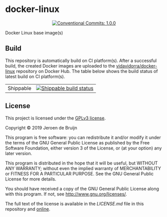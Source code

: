 # docker-linux

<p align="center">
  <a href="https://conventionalcommits.org">
    <img alt="Conventional Commits: 1.0.0" src="https://img.shields.io/badge/Conventional%20Commits-1.0.0-yellow.svg?style=flat-square"></a>
</p>
Docker Linux base image(s)



## Build

This repository is automatically build on CI platform(s). After a successful build, the created Docker images are uploaded to the [vidavidorra/docker-linux](vidavidorra/docker-linux) repository on Docker Hub. The table below shows the build status of latest build on CI platform(s).

<table>
  <tr>
    <td>Shippable</td>
    <td><a href="https://app.shippable.com/github/vidavidorra/docker-linux/dashboard">
        <img alt="Shippable build status"
             src="https://img.shields.io/shippable/5ca50c4f0968370007856aa0/master.svg?style=flat-square"></a>
    </td>
  </tr>
</table>



## License

This project is licensed under the [GPLv3 license](https://www.gnu.org/licenses/gpl.html).

Copyright © 2019  Jeroen de Bruijn

This program is free software: you can redistribute it and/or modify
it under the terms of the GNU General Public License as published by
the Free Software Foundation, either version 3 of the License, or
(at your option) any later version.

This program is distributed in the hope that it will be useful,
but WITHOUT ANY WARRANTY; without even the implied warranty of
MERCHANTABILITY or FITNESS FOR A PARTICULAR PURPOSE.  See the
GNU General Public License for more details.

You should have received a copy of the GNU General Public License
along with this program.  If not, see <http://www.gnu.org/licenses/>.

The full text of the license is available in the *LICENSE.md* file in this repository and [online](https://www.gnu.org/licenses/gpl.html).
